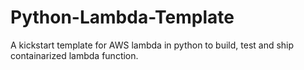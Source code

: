 # Python-Lambda-Template
A kickstart template for AWS lambda in python to build, test and ship containarized lambda function.
